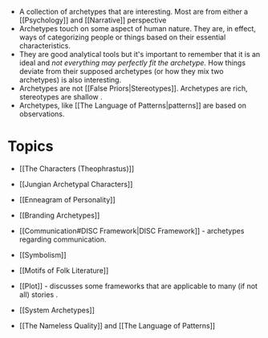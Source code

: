 * A collection of archetypes that are interesting. Most are from either a [[Psychology]] and [[Narrative]] perspective 
* Archetypes touch on some aspect of human nature. They are, in effect, ways of categorizing people or things based on their essential characteristics. 
* They are good analytical tools but it's important to remember that it is an ideal and *not everything may perfectly fit the archetype.* How things deviate from their supposed archetypes (or how they mix two archetypes) is also interesting. 
* Archetypes are not [[False Priors|Stereotypes]]. Archetypes are rich, stereotypes are shallow .
* Archetypes, like [[The Language of Patterns|patterns]] are based on observations.

# Topics 
* [[The Characters (Theophrastus)]]
* [[Jungian Archetypal Characters]]
* [[Enneagram of Personality]]
* [[Branding Archetypes]]
* [[Communication#DISC Framework|DISC Framework]] - archetypes regarding communication. 

* [[Symbolism]]
* [[Motifs of Folk Literature]]
* [[Plot]] - discusses some frameworks that are applicable to many (if not all) stories .

* [[System Archetypes]] 
* [[The Nameless Quality]] and [[The Language of Patterns]] 